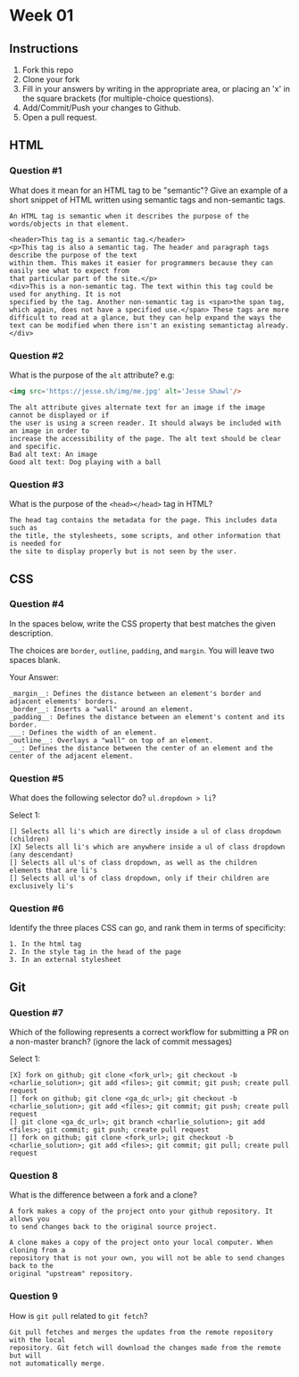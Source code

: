# Week 01

## Instructions

1. Fork this repo
2. Clone your fork
3. Fill in your answers by writing in the appropriate area, or placing an 'x' in
the square brackets (for multiple-choice questions).
4. Add/Commit/Push your changes to Github.
5. Open a pull request.

## HTML

### Question #1

What does it mean for an HTML tag to be "semantic"? Give an example of a short snippet of HTML written using semantic tags and non-semantic tags.

```text
An HTML tag is semantic when it describes the purpose of the words/objects in that element.

<header>This tag is a semantic tag.</header>
<p>This tag is also a semantic tag. The header and paragraph tags describe the purpose of the text
within them. This makes it easier for programmers because they can easily see what to expect from
that particular part of the site.</p>
<div>This is a non-semantic tag. The text within this tag could be used for anything. It is not
specified by the tag. Another non-semantic tag is <span>the span tag, which again, does not have a specified use.</span> These tags are more difficult to read at a glance, but they can help expand the ways the
text can be modified when there isn't an existing semantictag already.</div>
```

### Question #2

What is the purpose of the `alt` attribute? e.g:

```html
<img src='https://jesse.sh/img/me.jpg' alt='Jesse Shawl'/>
```

```text
The alt attribute gives alternate text for an image if the image cannot be displayed or if
the user is using a screen reader. It should always be included with an image in order to
increase the accessibility of the page. The alt text should be clear and specific.
Bad alt text: An image
Good alt text: Dog playing with a ball
```

### Question #3

What is the purpose of the `<head></head>` tag in HTML?

```text
The head tag contains the metadata for the page. This includes data such as
the title, the stylesheets, some scripts, and other information that is needed for
the site to display properly but is not seen by the user.
```

## CSS

### Question #4

In the spaces below, write the CSS property that best matches the given description.

The choices are `border`, `outline`, `padding`, and `margin`. You will leave two spaces blank.

Your Answer:

```text
_margin__: Defines the distance between an element's border and adjacent elements' borders.
_border__: Inserts a "wall" around an element.
_padding__: Defines the distance between an element's content and its border.
___: Defines the width of an element.
_outline__: Overlays a "wall" on top of an element.
___: Defines the distance between the center of an element and the center of the adjacent element.
```

### Question #5

What does the following selector do?  `ul.dropdown > li`?

Select 1:
```
[] Selects all li's which are directly inside a ul of class dropdown (children)
[X] Selects all li's which are anywhere inside a ul of class dropdown (any descendant)
[] Selects all ul's of class dropdown, as well as the children elements that are li's
[] Selects all ul's of class dropdown, only if their children are exclusively li's
```

### Question #6

Identify the three places CSS can go, and rank them in terms of specificity:

```text
1. In the html tag
2. In the style tag in the head of the page
3. In an external stylesheet
```

## Git

### Question #7

Which of the following represents a correct workflow for submitting a PR on a non-master branch?
(ignore the lack of commit messages)

Select 1:
```
[X] fork on github; git clone <fork_url>; git checkout -b <charlie_solution>; git add <files>; git commit; git push; create pull request
[] fork on github; git clone <ga_dc_url>; git checkout -b <charlie_solution>; git add <files>; git commit; git push; create pull request
[] git clone <ga_dc_url>; git branch <charlie_solution>; git add <files>; git commit; git push; create pull request
[] fork on github; git clone <fork_url>; git checkout -b <charlie_solution>; git add <files>; git commit; git pull; create pull request
```

### Question 8

What is the difference between a fork and a clone?

```text
A fork makes a copy of the project onto your github repository. It allows you
to send changes back to the original source project.

A clone makes a copy of the project onto your local computer. When cloning from a
repository that is not your own, you will not be able to send changes back to the
original "upstream" repository.

```

### Question 9

How is `git pull` related to `git fetch`?

```text
Git pull fetches and merges the updates from the remote repository with the local
repository. Git fetch will download the changes made from the remote but will
not automatically merge.
```
